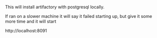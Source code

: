 This will install artifactory with postgresql locally.

If ran on a slower machine it will say it failed starting up, but give it some more time and it will start

http://localhost:8091
